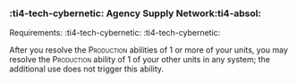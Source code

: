 ### :ti4-tech-cybernetic: **Agency Supply Network**:ti4-absol:

Requirements: :ti4-tech-cybernetic: :ti4-tech-cybernetic:

After you resolve the <span style="font-variant:small-caps;">Production</span> abilities of 1 or more of your units, you may resolve the <span style="font-variant:small-caps;">Production</span> ability of 1 of your other units in any system; the additional use does not trigger this ability.
